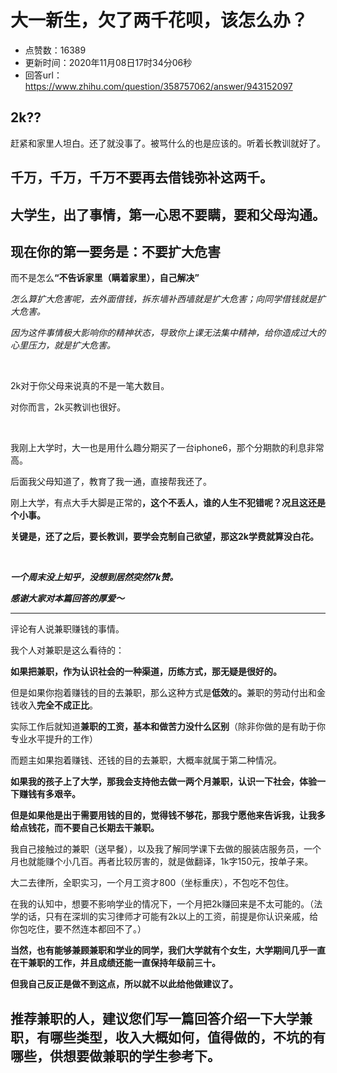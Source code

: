 # 大一新生，欠了两千花呗，该怎么办？
- 点赞数：16389
- 更新时间：2020年11月08日17时34分06秒
- 回答url：https://www.zhihu.com/question/358757062/answer/943152097
<body>
 <h2>2k??</h2>
 <p data-pid="aDP8RSgV">赶紧和家里人坦白。还了就没事了。被骂什么的也是应该的。听着长教训就好了。</p>
 <h2>千万，千万，千万不要再去借钱弥补这两千。</h2>
 <h2><b>大学生，出了事情，第一心思不要瞒，要和父母沟通。</b></h2>
 <h2><b>现在你的第一要务是：不要扩大危害</b></h2>
 <p data-pid="gLOcEkT9">而不是怎么<b>“不告诉家里（瞒着家里），自己解决”</b></p>
 <p data-pid="soAzAKhN"><i>怎么算扩大危害呢，去外面借钱，拆东墙补西墙就是扩大危害；向同学借钱就是扩大危害。</i></p>
 <p data-pid="YHifYJbz"><i>因为这件事情极大影响你的精神状态，导致你上课无法集中精神，给你造成过大的心里压力，就是扩大危害。</i></p>
 <p class="ztext-empty-paragraph"><br></p>
 <p data-pid="X9k9G4Au">2k对于你父母来说真的不是一笔大数目。</p>
 <p data-pid="HyJa_wsV">对你而言，2k买教训也很好。</p>
 <p class="ztext-empty-paragraph"><br></p>
 <p data-pid="KK2w5kZL">我刚上大学时，大一也是用什么趣分期买了一台iphone6，那个分期款的利息非常高。</p>
 <p data-pid="IbUbNIxX">后面我父母知道了，教育了我一通，直接帮我还了。</p>
 <p data-pid="RwgIEa5E">刚上大学，有点大手大脚是正常的<b>，这个不丢人，谁的人生不犯错呢？况且这还是个小事。</b></p>
 <p data-pid="kS9pKdA1"><b>关键是，还了之后，要长教训，要学会克制自己欲望，那这2k学费就算没白花。</b></p>
 <p class="ztext-empty-paragraph"><br></p>
 <p data-pid="JaYU95Gg"><b><i>一个周末没上知乎，没想到居然突然7k赞。</i></b></p>
 <p data-pid="JatQpe5K"><b><i>感谢大家对本篇回答的厚爱～</i></b></p>
 <hr>
 <p data-pid="ruEuCay0">评论有人说兼职赚钱的事情。</p>
 <p data-pid="29JjFozF">我个人对兼职是这么看待的：</p>
 <p data-pid="RlMk0z1D"><b>如果把兼职，作为认识社会的一种渠道，历练方式，那无疑是很好的。</b></p>
 <p data-pid="1ua-vmlN">但是如果你抱着赚钱的目的去兼职，那么这种方式是<b>低效</b>的<b>。</b>兼职的劳动付出和金钱收入<b>完全不成正比</b>。</p>
 <p data-pid="4c6onE08">实际工作后就知道<b>兼职的工资，基本和做苦力没什么区别</b>（除非你做的是有助于你专业水平提升的工作）</p>
 <p data-pid="ou-X9GzK">而题主如果抱着赚钱、还钱的目的去兼职，大概率就属于第二种情况。</p>
 <p data-pid="rRjW9ETP"><b>如果我的孩子上了大学，那我会支持他去做一两个月兼职，认识一下社会，体验一下赚钱有多艰辛。</b></p>
 <p data-pid="TWa_cUaK"><b>但是如果他是出于需要用钱的目的，觉得钱不够花，那我宁愿他来告诉我，让我多给点钱花，而不要自己长期去干兼职。</b></p>
 <p data-pid="77ocvxoH">我自己接触过的兼职（送早餐），以及我了解同学课下去做的服装店服务员，一个月也就能赚个小几百。再者比较厉害的，就是做翻译，1k字150元，按单子来。</p>
 <p data-pid="jRhUGryS">大二去律所，全职实习，一个月工资才800（坐标重庆），不包吃不包住。</p>
 <p data-pid="OYo9d3YE">在我的认知中，想要不影响学业的情况下，一个月把2k赚回来是不太可能的。（法学的话，只有在深圳的实习律师才可能有2k以上的工资，前提是你认识亲戚，给你包吃住，要不然连本都回不了。）</p>
 <p data-pid="7hIyl0Yz"><b>当然，也有能够兼顾兼职和学业的同学，我们大学就有个女生，大学期间几乎一直在干兼职的工作，并且成绩还能一直保持年级前三十。</b></p>
 <p data-pid="1WyyaWb8"><b>但我自己反正是做不到这点，所以就不以此给他做建议了。</b></p>
 <h2>推荐兼职的人，建议您们写一篇回答介绍一下大学兼职，有哪些类型，收入大概如何，值得做的，不坑的有哪些，供想要做兼职的学生参考下。</h2>
 <p></p>
</body>